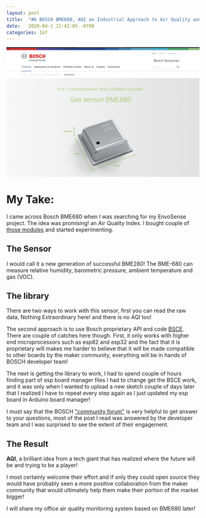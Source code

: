 ```yaml
---
layout: post
title:  "#6 BOSCH BME680, AQI an Industrial Approach to Air Quality and IoT."
date:   2020-04-1 12:42:05 -0700
categories: IoT
---
```

![BME680](/assets/img/6boschWeb.JPEG)
# My Take:
I came across Bosch BME680 when I was searching for my EnvoSense project. The idea was promising! an Air Quality Index. I bought couple of [those modules](https://www.adafruit.com/product/3660) and started experimenting.

## The Sensor
I would call it a new generation of successful BME280! The BME-680 can measure relative humidity, barometric pressure, ambient temperature and gas (VOC).

## The library
There are two ways to work with this sensor, first you can read the raw data, Nothing Extraordinary here! and there is no AQI too!

The second approach is to use Bosch proprietary API and code [BSCE](https://github.com/BoschSensortec/BSEC-Arduino-library). There are couple of catches here though. First, it only works with higher end microprocessors such as esp82 and esp32 and the fact that it is proprietary will makes me harder to believe that it will be made compatible to other boards by the maker community, everything will be in hands of BOSCH developer team!

The next is getting the library to work, I had to spend couple of hours finding part of esp board manager files I had to change get the BSCE work, and it was only when I wanted to upload a new sketch couple of days later that I realized I have to repeat every step again as I just updated my esp board in Arduino board manager!

I must say that the BOSCH ["community forum"](https://community.bosch-sensortec.com/t5/Bosch-Sensortec-Community/ct-p/bst_community) is very helpful to get answer to your questions, most of the post I read was answered by the developer team and I was surprised to see the extent of their engagement.

## The Result
**AQI**, a brilliant idea from a tech giant that has realized where the future will be and trying to be a player! 

I most certainly welcome their effort and if only they could open source they would have probably seen a more positive collaboration from the maker community that would ultimately help them make their portion of the market bigger!

I will share my office air quality monitoring system based on BME680 later!

